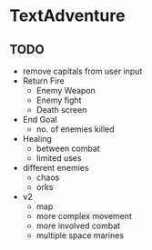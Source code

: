 # TextAdventure

## TODO
- remove capitals from user input
- Return Fire
    - Enemy Weapon
    - Enemy fight
    - Death screen
- End Goal
    - no. of enemies killed
- Healing
    - between combat
    - limited uses
- different enemies
    - chaos
    - orks
- v2
    - map
    - more complex movement
    - more involved combat
    - multiple space marines